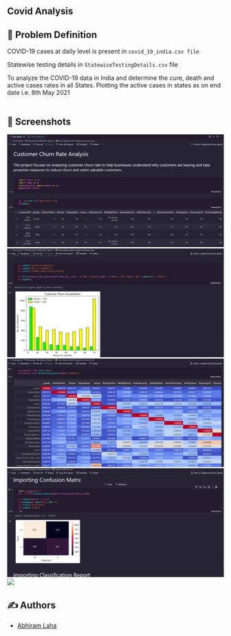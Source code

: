 ## Covid Analysis



## 📌 Problem Definition

COVID-19 cases at daily level is present in `covid_19_india.csv file`

Statewise testing details in `StatewiseTestingDetails.csv` file

To analyze the COVID-19 data in India and determine the cure, death and active cases rates in all States.
Plotting the active cases in states as on end date i.e. 8th May 2021
<br><br>


## 👀 Screenshots

<img src = "/Task1-Customer Churn-Rate-Analysis/images/1.png">
<img src = "/Task1-Customer Churn-Rate-Analysis/images/2.png">
<img src = "/Task1-Customer Churn-Rate-Analysis/images/3.png">
<img src = "/Task1-Customer Churn-Rate-Analysis/images/4.png">
<img src = "/Task1-Customer Churn-Rate-Analysis/images/5.png">

<br>





## ✍️ Authors

- [Abhiram Laha](https://github.com/Abhishekydv097)

<br>
